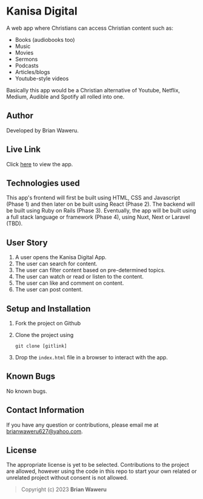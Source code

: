 # Kanisa Digital
A web app where Christians can access Christian content such as:
- Books (audiobooks too)
- Music
- Movies
- Sermons
- Podcasts
- Articles/blogs
- Youtube-style videos

Basically this app would be a Christian alternative of Youtube, Netflix, Medium, Audible and Spotify all rolled into one.

## Author
Developed by Brian Waweru.

## Live Link
Click [here](https://dexterbrian.github.io/Kanisa-Digital/) to view the app.

## Technologies used
This app's frontend will first be built using HTML, CSS and Javascript (Phase 1) and then later on be built using React (Phase 2). The backend will be built using Ruby on Rails (Phase 3). Eventually, the app will be built using a full stack language or framework (Phase 4), using Nuxt, Next or Laravel (TBD).

## User Story
1. A user opens the Kanisa Digital App.
2. The user can search for content.
3. The user can filter content based on pre-determined topics.
4. The user can watch or read or listen to the content.
5. The user can like and comment on content.
6. The user can post content.

## Setup and Installation
1. Fork the project on Github
2. Clone the project using
   
   ```git clone [gitlink]```
3. Drop the ```index.html``` file in a browser to interact with the app.

## Known Bugs
No known bugs.

## Contact Information
If you have any question or contributions, please email me at [brianwaweru627@yahoo.com](mailto:brianwaweru627@yahoo.com).

## License
The appropriate license is yet to be selected. Contributions to the project are allowed, however using the code in this repo to start your own related or unrelated project without consent is not allowed.

>Copyright (c) 2023 **Brian Waweru**

